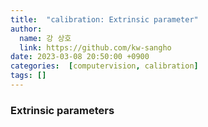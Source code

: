 ```yaml
---
title:  "calibration: Extrinsic parameter"
author:
  name: 강 상호
  link: https://github.com/kw-sangho
date: 2023-03-08 20:50:00 +0900
categories:  [computervision, calibration]
tags: []
---
```


### Extrinsic parameters